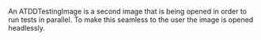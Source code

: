 An ATDDTestingImage is a second image that is being opened in order to run tests in parallel. To make this seamless to the user the image is opened headlessly.